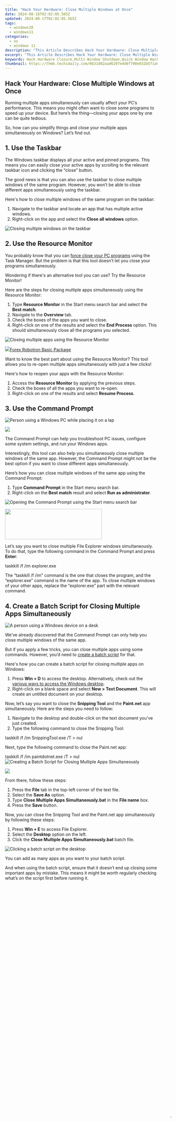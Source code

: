 ```yaml
---
title: "Hack Your Hardware: Close Multiple Windows at Once"
date: 2024-08-16T02:02:05.565Z
updated: 2024-08-17T02:02:05.565Z
tags:
  - windows10
  - windows11
categories:
  - os
  - windows 11
description: "This Article Describes Hack Your Hardware: Close Multiple Windows at Once"
excerpt: "This Article Describes Hack Your Hardware: Close Multiple Windows at Once"
keywords: Hack Hardware Closure,Multi-Window Shutdown,Quick Window Hacking,Efficient Hardware Control,One-Click Hardware Close,Multitask Management Hack,Instant Window Sealant
thumbnail: https://thmb.techidaily.com/6631d02aad6297e4d6f700e032b5f1a6df7f0a4821dff69d11f95fe1acb0191f.jpg
---
```


## Hack Your Hardware: Close Multiple Windows at Once

 Running multiple apps simultaneously can usually affect your PC’s performance. This means you might often want to close some programs to speed up your device. But here’s the thing—closing your apps one by one can be quite tedious.

 So, how can you simplify things and close your multiple apps simultaneously on Windows? Let’s find out.

## 1\. Use the Taskbar

 The Windows taskbar displays all your active and pinned programs. This means you can easily close your active apps by scrolling to the relevant taskbar icon and clicking the “close” button.

 The good news is that you can also use the taskbar to close multiple windows of the same program. However, you won’t be able to close different apps simultaneously using the taskbar.

 Here's how to close multiple windows of the same program on the taskbar:

1. Navigate to the taskbar and locate an app that has multiple active windows.
2. Right-click on the app and select the **Close all windows** option.

![Closing multiple windows on the taskbar](https://static1.makeuseofimages.com/wordpress/wp-content/uploads/2023/01/closing-multiple-windows-on-the-taskbar.jpg)

## 2\. Use the Resource Monitor

 You probably know that you can [force close your PC programs](https://www.makeuseof.com/tag/how-to-kill-unresponsive-programs-without-the-task-manager/) using the Task Manager. But the problem is that this tool doesn’t let you close your programs simultaneously.

 Wondering if there's an alternative tool you can use? Try the Resource Monitor!

 Here are the steps for closing multiple apps simultaneously using the Resource Monitor:

1. Type **Resource Monitor** in the Start menu search bar and select the **Best match**.
2. Navigate to the **Overview** tab.
3. Check the boxes of the apps you want to close.
4. Right-click on one of the results and select the **End Process** option. This should simultaneously close all the programs you selected.

![Closing multiple apps using the Resource Monitor](https://static1.makeuseofimages.com/wordpress/wp-content/uploads/2023/01/closing-multiple-apps-using-the-resource-monitor.jpg)
<!-- affiliate ads begin -->
<a href="https://secure.2checkout.com/order/checkout.php?PRODS=4726960&QTY=1&AFFILIATE=108875&CART=1"><img src="https://secure.avangate.com/images/merchant/5f4f7141b65a730b4efb0e0d51f63e94/products/forexrobotronbox.gif" border="0">Forex Robotron Basic Package</a>
<!-- affiliate ads end -->

 Want to know the best part about using the Resource Monitor? This tool allows you to re-open multiple apps simultaneously with just a few clicks!

 Here's how to reopen your apps with the Resource Monitor:

1. Access the **Resource Monitor** by applying the previous steps.
2. Check the boxes of all the apps you want to re-open.
3. Right-click on one of the results and select **Resume Process**.

## 3\. Use the Command Prompt
![Person using a Windows PC while placing it on a lap](https://static1.makeuseofimages.com/wordpress/wp-content/uploads/2022/09/Person-using-a-Windows-PC-while-placing-it-on-a-lap.jpg)
<!-- affiliate ads begin -->
<a href="https://secure.2checkout.com/order/checkout.php?PRODS=37100474&QTY=1&AFFILIATE=108875&CART=1"><img src="https://awario.com/images/pages/index/img-leads-1280@1x.avif" border="0"></a>
<!-- affiliate ads end -->

 The Command Prompt can help you troubleshoot PC issues, configure some system settings, and run your Windows apps.

 Interestingly, this tool can also help you simultaneously close multiple windows of the same app. However, the Command Prompt might not be the best option if you want to close different apps simultaneously.

 Here’s how you can close multiple windows of the same app using the Command Prompt:

1. Type **Command Prompt** in the Start menu search bar.
2. Right-click on the **Best match** result and select **Run as administrator**.

![Opening the Command Prompt using the Start menu search bar](https://static1.makeuseofimages.com/wordpress/wp-content/uploads/2023/01/opening-the-command-prompt-using-the-start-menu-search-bar.jpg)
<!-- affiliate ads begin -->
<a href="https://godlikehost.sjv.io/c/5597632/1920054/21774" target="_top" id="1920054"><img src="//a.impactradius-go.com/display-ad/21774-1920054" border="0" alt="" width="320" height="100"/></a><img height="0" width="0" src="https://imp.pxf.io/i/5597632/1920054/21774" style="position:absolute;visibility:hidden;" border="0" />
<!-- affiliate ads end -->

 Let’s say you want to close multiple File Explorer windows simultaneously. To do that, type the following command in the Command Prompt and press **Enter**:

taskkill /f /im explorer.exe

 The “taskkill /f /im” command is the one that closes the program, and the “explorer.exe” command is the name of the app. To close multiple windows of your other apps, replace the “explorer.exe” part with the relevant command.

## 4\. Create a Batch Script for Closing Multiple Apps Simultaneously
![A person using a Windows device on a desk](https://static1.makeuseofimages.com/wordpress/wp-content/uploads/2022/09/A-person-using-a-Windows-device-on-a-desk.jpg)

 We’ve already discovered that the Command Prompt can only help you close multiple windows of the same app.

 But if you apply a few tricks, you can close multiple apps using some commands. However, you’d need to [create a batch script](https://www.makeuseof.com/tag/write-simple-batch-bat-file/) for that.

 Here's how you can create a batch script for closing multiple apps on Windows:

1. Press **Win + D** to access the desktop. Alternatively, check out the [various ways to access the Windows desktop](https://www.makeuseof.com/windows-quickly-access-desktop/).
2. Right-click on a blank space and select **New > Text Document**. This will create an untitled document on your desktop.

 Now, let’s say you want to close the **Snipping Tool** and the **Paint.net** app simultaneously. Here are the steps you need to follow:

1. Navigate to the desktop and double-click on the text document you’ve just created.
2. Type the following command to close the Snipping Tool:

taskkill /f /im SnippingTool.exe /T > nul

 Next, type the following command to close the Paint.net app:

taskkill /f /im paintdotnet.exe /T > nul ![Creating a Batch Script for Closing Multiple Apps Simultaneously](https://static1.makeuseofimages.com/wordpress/wp-content/uploads/2023/01/creating-a-batch-script-for-closing-multiple-apps-simultaneously.jpg)
<!-- affiliate ads begin -->
<a href="https://secure.2checkout.com/order/checkout.php?PRODS=4940317&QTY=1&AFFILIATE=108875&CART=1"><img src="https://secure.avangate.com/images/merchant/333ac5d90817d69113471fbb6e531bee/sps-partnership-728x90eng.png" border="0"></a>
<!-- affiliate ads end -->

 From there, follow these steps:

1. Press the **File** tab in the top-left corner of the text file.
2. Select the **Save As** option.
3. Type **Close Multiple Apps Simultaneously.bat** in the **File name** box.
4. Press the **Save** button.

 Now, you can close the Snipping Tool and the Paint.net app simultaneously by following these steps:

1. Press **Win + E** to access File Explorer.
2. Select the **Desktop** option on the left.
3. Click the **Close Multiple Apps Simultaneously.bat** batch file.

![Clicking a batch script on the desktop](https://static1.makeuseofimages.com/wordpress/wp-content/uploads/2023/01/clicking-a-batch-script-on-the-desktop.jpg)

 You can add as many apps as you want to your batch script.

 And when using the batch script, ensure that it doesn’t end up closing some important apps by mistake. This means it might be worth regularly checking what’s on the script first before running it.

<!-- affiliate ads begin -->
<span id="1793213">
					<video width="1080" height="1620" style="cursor:pointer"
           poster="//a.impactradius-go.com/display-clicktoplayimage/1793213.jpeg"
           onclick="if(!this.playClicked){this.play();this.setAttribute('controls',true);this.playClicked=true;}">
	   <source src="//a.impactradius-go.com/display-ad/19135-1793213">
	   <img src="//a.impactradius-go.com/display-clicktoplayimage/1793213.jpeg" style="border: none; height: 100%; width: 100%; object-fit: contain">
	</video>
	<div style="width:1080px;text-align:center"><a href="javascript:window.open(decodeURIComponent('https%3A%2F%2Ftinyland.pxf.io%2Fc%2F5597632%2F1793213%2F19135'), '_blank');void(0);">Click here</a></div>
</span>
<img height="0" width="0" src="https://imp.pxf.io/i/5597632/1793213/19135" style="position:absolute;visibility:hidden;" border="0" />
<!-- affiliate ads end -->
## 5\. Use the Close All Windows Tool
![The Close All Windows Tool](https://static1.makeuseofimages.com/wordpress/wp-content/uploads/2023/01/the-close-all-windows-tool.jpg)

 You can also quickly close your multiple active apps using a third-party program like the [Close All Windows tool](https://www.softpedia.com/get/System/System-Miscellaneous/AA-Close-All-Windows.shtml). The tool is lightweight, which means it won’t take up much of your disk space.

 This app works almost like the Windows built-in Resource Monitor. However, it comes with a basic and easy-to-understand interface. When you open the tool, it immediately displays all your active apps. All you need to do is tick the relevant boxes and then click the **OK** button to close those apps.

 The tool displays all your apps and places them under a specific category. For example, it displays all your Google Chrome windows under the Google Chrome category.

 To select all the apps on the screen, press **Ctrl + A** or navigate to the **Command** tab and click **Select All**. And if you want to uncheck all the apps, press **Ctrl + D** or click the **Deselect All** option from the **Command** tab.

 You can customize the Close All Windows tool by clicking the **View** tab and ticking the relevant boxes. And if the tool seems a bit too complicated to use, then you can navigate to the **Help** tab to get some assistance.

**Download**: Close All Windows for [Windows](https://www.softpedia.com/get/System/System-Miscellaneous/AA-Close-All-Windows.shtml) (Free, subscription available)

<!-- affiliate ads begin -->
<a href="https://twopages.pxf.io/c/5597632/2016067/18544" target="_top" id="2016067"><img src="//a.impactradius-go.com/display-ad/18544-2016067" border="0" alt="" width="1020" height="380"/></a><img height="0" width="0" src="https://imp.pxf.io/i/5597632/2016067/18544" style="position:absolute;visibility:hidden;" border="0" />
<!-- affiliate ads end -->
## Close Your Multiple Apps Simultaneously With Just a Few Clicks

 It’s always frustrating when your Windows device suddenly becomes slow or buggy. In most cases, such issues are caused by running tons of apps simultaneously.

 Want a quick way to speed up your device? Close your multiple active programs simultaneously using the tips we’ve covered. And if you end up closing some apps by mistake, you can apply some quick tricks to restore them again.


<ins class="adsbygoogle"
     style="display:block"
     data-ad-format="autorelaxed"
     data-ad-client="ca-pub-7571918770474297"
     data-ad-slot="1223367746"></ins>



<ins class="adsbygoogle"
     style="display:block"
     data-ad-client="ca-pub-7571918770474297"
     data-ad-slot="8358498916"
     data-ad-format="auto"
     data-full-width-responsive="true"></ins>






